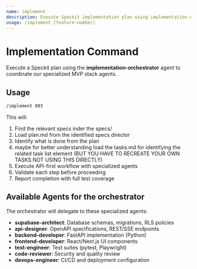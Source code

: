 ```yaml
---
name: implement
description: Execute Speckit implementation plan using implementation-orchestrator agent
usage: /implement [feature-number]
---
```


# Implementation Command

Execute a Speckit plan using the **implementation-orchestrator** agent to coordinate our specialized MVP stack agents.

## Usage

```bash
/implement 003
```

This will:
1. Find the relevant specs inder the specs/
2. Load plan.md from the identified specs director
3. Identify what is done from the plan
4. maybe for better understanding load the tasks.md for identifying the related task list element (BUT YOU HAVE TO RECREATE YOUR OWN TASKS NOT USING THIS DIRECTLY)
5. Execute API-first workflow with specialized agents
6. Validate each step before proceeding
7. Report completion with full test coverage

## Available Agents for the orchestrator

The orchestrator will delegate to these specialized agents:
- **supabase-architect**: Database schemas, migrations, RLS policies
- **api-designer**: OpenAPI specifications, REST/SSE endpoints
- **backend-developer**: FastAPI implementation (Python)
- **frontend-developer**: React/Next.js UI components
- **test-engineer**: Test suites (pytest, Playwright)
- **code-reviewer**: Security and quality review
- **devops-engineer**: CI/CD and deployment configuration
